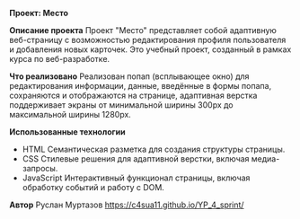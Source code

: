 **Проект: Место**

**Описание проекта** Проект "Место" представляет собой адаптивную веб-страницу с возможностью редактирования профиля пользователя и добавления новых карточек. Это учебный проект, созданный в рамках курса по веб-разработке.

**Что реализовано** Реализован попап (всплывающее окно) для редактирования информации, данные, введённые в формы попапа, сохраняются и отображаются на странице, адаптивная верстка поддерживает экраны от минимальной ширины 300px до максимальной ширины 1280px.  

**Использованные технологии**

- HTML Семантическая разметка для создания структуры страницы.
- CSS Стилевые решения для адаптивной верстки, включая медиа-запросы.
- JavaScript Интерактивный функционал страницы, включая обработку событий и работу с DOM.

**Автор** 
Руслан Муртазов
https://c4sua11.github.io/YP_4_sprint/
